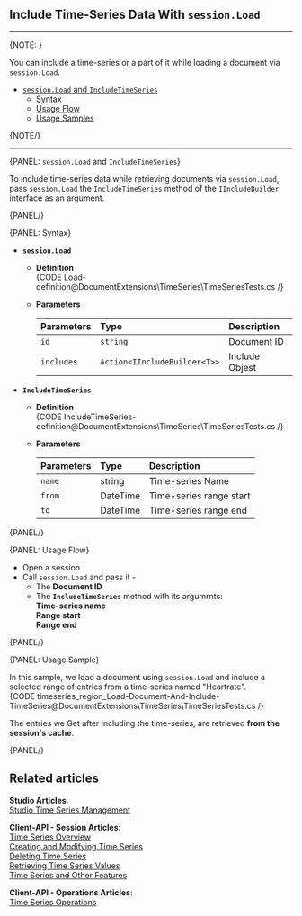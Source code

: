 ﻿## Include Time-Series Data With `session.Load`

---

{NOTE: }

You can include a time-series or a part of it while loading a document 
via `session.Load`.  

* [`session.Load` and `IncludeTimeSeries`](../../../../../document-extensions/timeseries/client-api/session-methods/include-ts-data/with-session-load#session.load-and-includetimeseries)  
   * [Syntax](../../../../../document-extensions/timeseries/client-api/session-methods/include-ts-data/with-session-load#syntax)  
   * [Usage Flow](../../../../../document-extensions/timeseries/client-api/session-methods/include-ts-data/with-session-load#usage-flow)  
   * [Usage Samples](../../../../../document-extensions/timeseries/client-api/session-methods/include-ts-data/with-session-load#usage-sample)  


{NOTE/}

---

{PANEL: `session.Load` and `IncludeTimeSeries`}

To include time-series data while retrieving documents via `session.Load`, 
pass `session.Load` the `IncludeTimeSeries` method of the `IIncludeBuilder` 
interface as an argument.  

{PANEL/}

{PANEL: Syntax}

* **`session.Load`**  
   * **Definition**  
     {CODE Load-definition@DocumentExtensions\TimeSeries\TimeSeriesTests.cs /}
   * **Parameters**  

        | Parameters | Type | Description |
        |:-------------|:-------------|:-------------|
        | `id` | `string` | Document ID |
        | `includes` | `Action<IIncludeBuilder<T>>` | Include Objest |

* **`IncludeTimeSeries`**  
   * **Definition**  
     {CODE IncludeTimeSeries-definition@DocumentExtensions\TimeSeries\TimeSeriesTests.cs /}

   * **Parameters**  

        | Parameters | Type | Description |
        |:-------------|:-------------|:-------------|
        | `name` | string | Time-series Name |
        | `from` | DateTime | Time-series range start |
        | `to` | DateTime | Time-series range end |

{PANEL/}

{PANEL: Usage Flow}

* Open a session  
* Call `session.Load` and pass it -  
   * The **Document ID**  
   * The **`IncludeTimeSeries`** method with its argumrnts:  
     **Time-series name**  
     **Range start**  
     **Range end**  

{PANEL/}

{PANEL: Usage Sample}

In this sample, we load a document using `session.Load` and include 
a selected range of entries from a time-series named "Heartrate".  
{CODE timeseries_region_Load-Document-And-Include-TimeSeries@DocumentExtensions\TimeSeries\TimeSeriesTests.cs /}

The entries we Get after including the time-series, are retrieved 
**from the session's cache**.  

{PANEL/}

## Related articles
**Studio Articles**:  
[Studio Time Series Management]()  

**Client-API - Session Articles**:  
[Time Series Overview]()  
[Creating and Modifying Time Series]()  
[Deleting Time Series]()  
[Retrieving Time Series Values]()  
[Time Series and Other Features]()  

**Client-API - Operations Articles**:  
[Time Series Operations]()  

